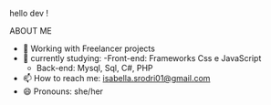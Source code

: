 hello dev !

ABOUT ME

- 🔭 Working with Freelancer projects
- 🌱 currently studying:
    -Front-end: Frameworks Css e JavaScript
    - Back-end: Mysql, Sql, C#, PHP
- 📫 How to reach me: isabella.srodri01@gmail.com
- 😄 Pronouns: she/her

